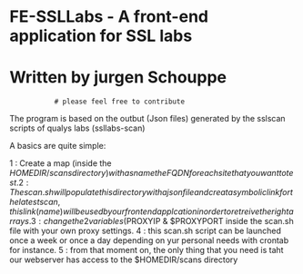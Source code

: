 # FE-SSLLabs -  A front-end application for SSL labs
#               Written by jurgen Schouppe
               # please feel free to contribute 

The program is based on the outbut (Json files) generated by the sslscan scripts of qualys labs (ssllabs-scan)

A basics are quite simple:

1 : Create a map (inside the $HOMEDIR/scans directory) with as name the FQDN for each site that you want to test.
2 : The scan.sh will populate this directory with a json file and creat a symbolic link for the latest scan, this link (name) will be used by our front end applcation in order to retreive the right arrays.
3 : change the 2 variables ($PROXYIP & $PROXYPORT inside the scan.sh file with your own proxy settings.
4 : this scan.sh script can be launched once a week or once a day depending on yur personal needs with crontab for instance.
5 : from that moment on, the only thing that you need is taht our webserver has access to the $HOMEDIR/scans directory 


